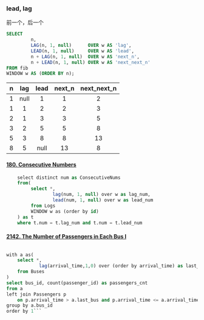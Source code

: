 ### lead, lag
前一个，后一个
```sql
SELECT
         n,
         LAG(n, 1, null)      OVER w AS 'lag',
         LEAD(n, 1, null)     OVER w AS 'lead',
         n + LAG(n, 1, null)  OVER w AS 'next_n',
         n + LEAD(n, 1, null) OVER w AS 'next_next_n'
FROM fib
WINDOW w AS (ORDER BY n);
```
	   

n | lag | lead | next_n | next_next_n
:--:|:--:|:--:|:--:|:--:
1 |    null |    1 |      1 |2
 1 |    1 |    2 |      2 |3
 2 |    1 |    3 |      3 |5 
 3 |    2 |    5 |      5 |8 
 5 |    3 |    8 |      8 |13 
 8 |    5 |    null |     13 |8 
 

#### [180. Consecutive Numbers](https://leetcode-cn.com/problems/consecutive-numbers/)
```sql
	select distinct num as ConsecutiveNums 
	from(
		 select *,
				 lag(num, 1, null) over w as lag_num,
				 lead(num, 1, null) over w as lead_num
		 from Logs
		 WINDOW w as (order by id)
	) as t
	where t.num = t.lag_num and t.num = t.lead_num
```

#### [2142. The Number of Passengers in Each Bus I](https://leetcode-cn.com/problems/the-number-of-passengers-in-each-bus-i/)

```sql 

with a as(
	select *, 
			lag(arrival_time,1,0) over (order by arrival_time) as last_bus
	from Buses
)
select bus_id, count(passenger_id) as passengers_cnt 
from a
left join Passengers p 
	on p.arrival_time > a.last_bus and p.arrival_time <= a.arrival_time 
group by a.bus_id
order by 1```
